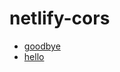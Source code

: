 netlify-cors
============
- [goodbye](https://fascinating-raindrop-626e50.netlify.app/.netlify/functions/goodbye)
- [hello](https://fascinating-raindrop-626e50.netlify.app/.netlify/functions/hello)

